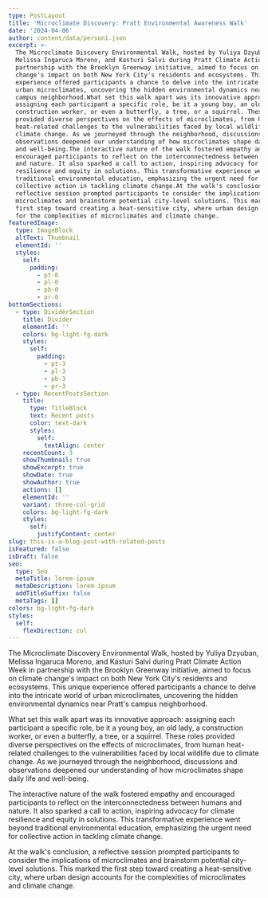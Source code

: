 ```yaml
---
type: PostLayout
title: 'Microclimate Discovery: Pratt Environmental Awareness Walk'
date: '2024-04-06'
author: content/data/person1.json
excerpt: >-
  The Microclimate Discovery Environmental Walk, hosted by Yuliya Dzyuban,
  Melissa Ingaruca Moreno, and Kasturi Salvi during Pratt Climate Action Week in
  partnership with the Brooklyn Greenway initiative, aimed to focus on climate
  change's impact on both New York City's residents and ecosystems. This unique
  experience offered participants a chance to delve into the intricate world of
  urban microclimates, uncovering the hidden environmental dynamics near Pratt's
  campus neighborhood.What set this walk apart was its innovative approach:
  assigning each participant a specific role, be it a young boy, an old lady, a
  construction worker, or even a butterfly, a tree, or a squirrel. These roles
  provided diverse perspectives on the effects of microclimates, from human
  heat-related challenges to the vulnerabilities faced by local wildlife due to
  climate change. As we journeyed through the neighborhood, discussions and
  observations deepened our understanding of how microclimates shape daily life
  and well-being.The interactive nature of the walk fostered empathy and
  encouraged participants to reflect on the interconnectedness between humans
  and nature. It also sparked a call to action, inspiring advocacy for climate
  resilience and equity in solutions. This transformative experience went beyond
  traditional environmental education, emphasizing the urgent need for
  collective action in tackling climate change.At the walk's conclusion, a
  reflective session prompted participants to consider the implications of
  microclimates and brainstorm potential city-level solutions. This marked the
  first step toward creating a heat-sensitive city, where urban design accounts
  for the complexities of microclimates and climate change.
featuredImage:
  type: ImageBlock
  altText: Thumbnail
  elementId: ''
  styles:
    self:
      padding:
        - pt-0
        - pl-0
        - pb-0
        - pr-0
bottomSections:
  - type: DividerSection
    title: Divider
    elementId: ''
    colors: bg-light-fg-dark
    styles:
      self:
        padding:
          - pt-3
          - pl-3
          - pb-3
          - pr-3
  - type: RecentPostsSection
    title:
      type: TitleBlock
      text: Recent posts
      color: text-dark
      styles:
        self:
          textAlign: center
    recentCount: 3
    showThumbnail: true
    showExcerpt: true
    showDate: true
    showAuthor: true
    actions: []
    elementId: ''
    variant: three-col-grid
    colors: bg-light-fg-dark
    styles:
      self:
        justifyContent: center
slug: this-is-a-blog-post-with-related-posts
isFeatured: false
isDraft: false
seo:
  type: Seo
  metaTitle: lorem-ipsum
  metaDescription: lorem-ipsum
  addTitleSuffix: false
  metaTags: []
colors: bg-light-fg-dark
styles:
  self:
    flexDirection: col
---
```



The Microclimate Discovery Environmental Walk, hosted by Yuliya Dzyuban, Melissa Ingaruca Moreno, and Kasturi Salvi during Pratt Climate Action Week in partnership with the Brooklyn Greenway initiative, aimed to focus on climate change's impact on both New York City's residents and ecosystems. This unique experience offered participants a chance to delve into the intricate world of urban microclimates, uncovering the hidden environmental dynamics near Pratt's campus neighborhood.

What set this walk apart was its innovative approach: assigning each participant a specific role, be it a young boy, an old lady, a construction worker, or even a butterfly, a tree, or a squirrel. These roles provided diverse perspectives on the effects of microclimates, from human heat-related challenges to the vulnerabilities faced by local wildlife due to climate change. As we journeyed through the neighborhood, discussions and observations deepened our understanding of how microclimates shape daily life and well-being.

The interactive nature of the walk fostered empathy and encouraged participants to reflect on the interconnectedness between humans and nature. It also sparked a call to action, inspiring advocacy for climate resilience and equity in solutions. This transformative experience went beyond traditional environmental education, emphasizing the urgent need for collective action in tackling climate change.

At the walk's conclusion, a reflective session prompted participants to consider the implications of microclimates and brainstorm potential city-level solutions. This marked the first step toward creating a heat-sensitive city, where urban design accounts for the complexities of microclimates and climate change.




